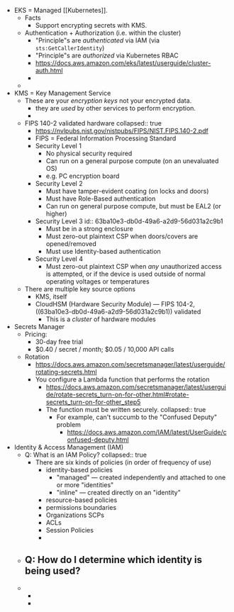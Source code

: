 - EKS = Managed [[Kubernetes]].
	- Facts
		- Support encrypting secrets with KMS.
	- Authentication + Authorization (i.e. within the cluster)
		- "Principle"s are _authenticated_ via IAM (via `sts:GetCallerIdentity`)
		- "Principle"s are _authorized_ via Kubernetes RBAC
		- https://docs.aws.amazon.com/eks/latest/userguide/cluster-auth.html
		-
	-
- KMS = Key Management Service
	- These are your _encryption keys_ not your encrypted data.
		- they are _used_ by other services to perform encryption.
		-
	- FIPS 140-2 validated hardware
	  collapsed:: true
		- https://nvlpubs.nist.gov/nistpubs/FIPS/NIST.FIPS.140-2.pdf
		- FIPS = Federal Information Processing Standard
		- Security Level 1
			- No physical security required
			- Can run on a general purpose compute (on an unevaluated OS)
			- e.g. PC encryption board
		- Security Level 2
			- Must have tamper-evident coating (on locks and doors)
			- Must have Role-Based authentication
			- Can run on general purpose compute, but must be EAL2 (or higher)
		- Security Level 3
		  id:: 63ba10e3-db0d-49a6-a2d9-56d031a2c9b1
			- Must be in a strong enclosure
			- Must zero-out plaintext CSP when doors/covers are opened/removed
			- Must use Identity-based authentication
		- Security Level 4
			- Must zero-out plaintext CSP when _any_ unauthorized access is attempted, or if the device is used outside of normal operating voltages or temperatures
	- There are multiple key source options
		- KMS, itself
		- CloudHSM (Hardware Security Module) — FIPS 104-2, ((63ba10e3-db0d-49a6-a2d9-56d031a2c9b1)) validated
			- This is a _cluster_ of hardware modules
- Secrets Manager
	- Pricing:
		- 30-day free trial
		- $0.40 / secret / month; $0.05 / 10,000 API calls
	- Rotation
		- https://docs.aws.amazon.com/secretsmanager/latest/userguide/rotating-secrets.html
		- You configure a Lambda function that performs the rotation
			- https://docs.aws.amazon.com/secretsmanager/latest/userguide/rotate-secrets_turn-on-for-other.html#rotate-secrets_turn-on-for-other_step5
			- The function must be written securely.
			  collapsed:: true
				- For example, can't succumb to the "Confused Deputy" problem
					- https://docs.aws.amazon.com/IAM/latest/UserGuide/confused-deputy.html
- Identity & Access Management (IAM)
	- Q: What is an IAM Policy?
	  collapsed:: true
		- There are six kinds of policies (in order of frequency of use)
			- identity-based policies
				- "managed" — created independently and attached to one or more "identities"
				- "inline" — created directly on an "identity"
			- resource-based policies
			- permissions boundaries
			- Organizations SCPs
			- ACLs
			- Session Policies
			-
	- Q: How do I determine which identity is being used?
		-
	-
		-
		-